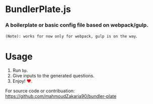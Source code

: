 # BundlerPlate.js
### A boilerplate or basic config file based on webpack/gulp.

`(Note): works for now only for webpack, gulp is on the way`.

# Usage 

1. Run `bp`.
2. Give inputs to the generated questions.
3. Enjoy! <span style="color:red">&hearts;</span>.


For source code or contribuation:
https://github.com/mahmoudZakaria90/bundler-plate
